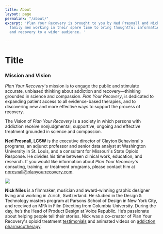 ```yaml
---
title: About
layout: page
permalink: "/about/"
excerpt: 'Plan Your Recovery is brought to you by Ned Presnall and Nick Niles, two
  family men working in their spare time to bring thoughtful information about addiction
  and recovery to a wider audience. '

---
```

# Title

### Mission and Vision

_Plan Your Recovery_'s mission is to engage the public and stimulate accurate, unbiased thinking about addiction and recovery—thinking grounded in science and compassion. _Plan Your Recovery_, is dedicated to expanding patient access to all evidence-based therapies, and to discovering new and more effective ways to support the process of recovery.

The Vision of _Plan Your Recovery_ is a society in which persons with addiction receive nonjudgmental, supportive, ongoing and effective treatment grounded in science and compassion.

**Ned Presnall, LCSW**  is the executive director of Clayton Behavioral's programs, an adjunct professor and senior data analyst at Washington University in St. Louis, and a consultant for Missouri's State Opioid Response. He divides his time between clinical work, education, and research. If you would like information about _Plan Your Recovery_'s consuting, training, or treatment programs, please contact him at [npresnall@planyourrecovery.com](mailto:npresnall@planyourrecovery.com "Email Ned").

<img src="{{site.baseurl}}/assets/images/Ned Presnall.jpg"> 

**Nick Niles** is a filmmaker, musician and award-winning graphic designer living and working in Zürich, Switzerland. He studied in the Design & Technology masters program at Parsons School of Design in New York City, and received an MFA in Film Directing from Columbia University. During the day, he’s the Head of Product Design at Voice Republic. He’s passionate about helping people tell their stories. Nick was a co-creator of Plan Your Recovery's opioid treatment [testimonials](https://planyourrecovery.com/stories/ "Stories") and animated videos on [addiction pharmacotherapy](https://planyourrecovery.com/videos/ "Animations").
